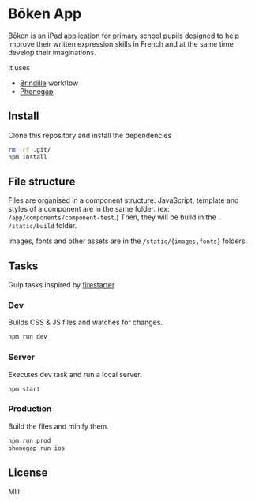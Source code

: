 # Bōken App

Bōken is an iPad application for primary school pupils designed to help improve their written expression skills in French and at the same time develop their imaginations.

It uses
- [Brindille](https://github.com/brindille/brindille-es6) workflow
- [Phonegap](http://phonegap.com/)

## Install

Clone this repository and install the dependencies

```bash
rm -rf .git/
npm install
```

## File structure

Files are organised in a component structure: JavaScript, template and styles of a component are in the same folder. (ex: `/app/components/component-test`.)
Then, they will be build in the `/static/build` folder.

Images, fonts and other assets are in the `/static/{images,fonts}` folders.

## Tasks
Gulp tasks inspired by [firestarter](https://github.com/NorthKingdom/firestarter/)

### Dev

Builds CSS & JS files and watches for changes.

```bash
npm run dev
```

### Server

Executes dev task and run a local server.

```bash
npm start
```

### Production

Build the files and minify them.

```bash
npm run prod
phonegap run ios
```

## License

MIT
